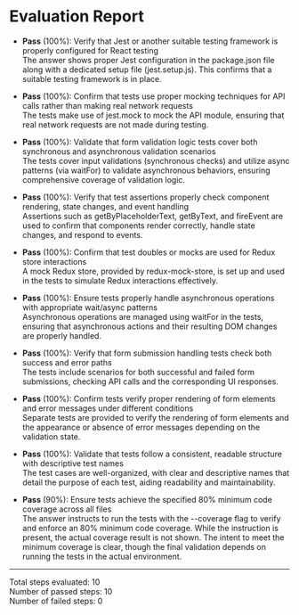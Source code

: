 # Evaluation Report

- **Pass** (100%): Verify that Jest or another suitable testing framework is properly configured for React testing  
  The answer shows proper Jest configuration in the package.json file along with a dedicated setup file (jest.setup.js). This confirms that a suitable testing framework is in place.

- **Pass** (100%): Confirm that tests use proper mocking techniques for API calls rather than making real network requests  
  The tests make use of jest.mock to mock the API module, ensuring that real network requests are not made during testing.

- **Pass** (100%): Validate that form validation logic tests cover both synchronous and asynchronous validation scenarios  
  The tests cover input validations (synchronous checks) and utilize async patterns (via waitFor) to validate asynchronous behaviors, ensuring comprehensive coverage of validation logic.

- **Pass** (100%): Verify that test assertions properly check component rendering, state changes, and event handling  
  Assertions such as getByPlaceholderText, getByText, and fireEvent are used to confirm that components render correctly, handle state changes, and respond to events.

- **Pass** (100%): Confirm that test doubles or mocks are used for Redux store interactions  
  A mock Redux store, provided by redux-mock-store, is set up and used in the tests to simulate Redux interactions effectively.

- **Pass** (100%): Ensure tests properly handle asynchronous operations with appropriate wait/async patterns  
  Asynchronous operations are managed using waitFor in the tests, ensuring that asynchronous actions and their resulting DOM changes are properly handled.

- **Pass** (100%): Verify that form submission handling tests check both success and error paths  
  The tests include scenarios for both successful and failed form submissions, checking API calls and the corresponding UI responses.

- **Pass** (100%): Confirm tests verify proper rendering of form elements and error messages under different conditions  
  Separate tests are provided to verify the rendering of form elements and the appearance or absence of error messages depending on the validation state.

- **Pass** (100%): Validate that tests follow a consistent, readable structure with descriptive test names  
  The test cases are well-organized, with clear and descriptive names that detail the purpose of each test, aiding readability and maintainability.

- **Pass** (90%): Ensure tests achieve the specified 80% minimum code coverage across all files  
  The answer instructs to run the tests with the --coverage flag to verify and enforce an 80% minimum code coverage. While the instruction is present, the actual coverage result is not shown. The intent to meet the minimum coverage is clear, though the final validation depends on running the tests in the actual environment.

---

Total steps evaluated: 10  
Number of passed steps: 10  
Number of failed steps: 0